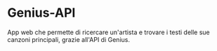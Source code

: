 # Genius-API

App web che permette di ricercare un'artista e trovare i testi delle sue canzoni principali, grazie all'API di Genius.
